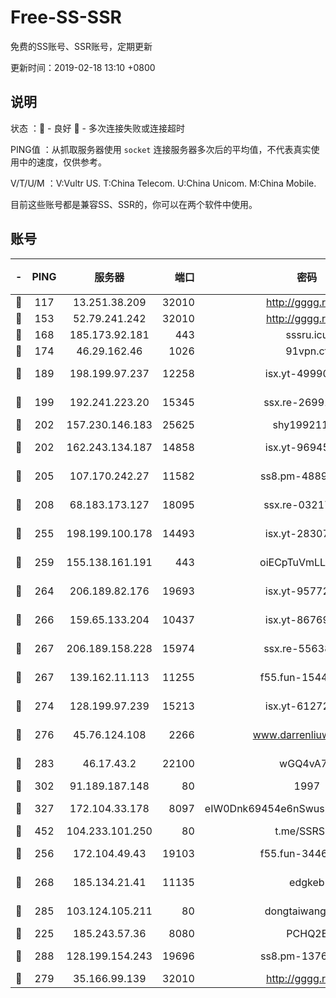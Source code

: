 # Free-SS-SSR

免费的SS账号、SSR账号，定期更新

更新时间：2019-02-18 13:10 +0800

## 说明

状态     ：🙂 - 良好 🙁 - 多次连接失败或连接超时

PING值   ：从抓取服务器使用 `socket` 连接服务器多次后的平均值，不代表真实使用中的速度，仅供参考。

V/T/U/M  ：V:Vultr US. T:China Telecom. U:China Unicom. M:China Mobile.

目前这些账号都是兼容SS、SSR的，你可以在两个软件中使用。

## 账号

|-|PING|服务器|端口|密码|加密方式|区域|V/T/U/M|
|:----:|:----:|:-----:|-----:|:----:|:----:|:----:|:----:|
|🙂|117|13.251.38.209|32010|http://gggg.rocks|chacha20|SG|9↑/9↑/9↑/9↑|
|🙂|153|52.79.241.242|32010|http://gggg.rocks|chacha20|KR|9↑/10↑/10↑/10↑|
|🙂|168|185.173.92.181|443|sssru.icu|rc4-md5|RU|10↑/10↑/9↑/10↑|
|🙂|174|46.29.162.46|1026|91vpn.cf|rc4-md5|RU|9↑/9↑/10↑/10↑|
|🙂|189|198.199.97.237|12258|isx.yt-49990811|aes-256-cfb|US|5↑/6↑/5↑/6↑|
|🙂|199|192.241.223.20|15345|ssx.re-26991809|aes-256-cfb|US|9↑/10↑/9↑/10↑|
|🙂|202|157.230.146.183|25625|shy19921124|rc4-md5|US|10↑/10↑/10↑/10↑|
|🙂|202|162.243.134.187|14858|isx.yt-96945086|aes-256-cfb|US|5↑/6↑/5↑/6↑|
|🙂|205|107.170.242.27|11582|ss8.pm-48893072|aes-256-cfb|US|9↑/10↑/9↑/10↑|
|🙂|208|68.183.173.127|18095|ssx.re-03217186|aes-256-cfb|US|9↑/10↑/9↑/10↑|
|🙂|255|198.199.100.178|14493|isx.yt-28307086|aes-256-cfb|US|5↑/6↑/5↑/6↑|
|🙂|259|155.138.161.191|443|oiECpTuVmLLxk4Ts|aes-256-cfb|US|5↓/10↑/10↑/10↑|
|🙂|264|206.189.82.176|19693|isx.yt-95772798|aes-256-cfb|SG|5↑/6↑/5↑/6↑|
|🙂|266|159.65.133.204|10437|isx.yt-86769658|aes-256-cfb|SG|5↑/6↑/5↑/6↑|
|🙂|267|206.189.158.228|15974|ssx.re-55638136|aes-256-cfb|SG|9↑/10↑/9↑/10↑|
|🙂|267|139.162.11.113|11255|f55.fun-15440385|aes-256-cfb|SG|9↑/10↑/9↑/10↑|
|🙂|274|128.199.97.239|15213|isx.yt-61272436|aes-256-cfb|SG|5↑/6↑/5↑/6↑|
|🙂|276|45.76.124.108|2266|www.darrenliuwei.com|aes-256-cfb|AU|10↑/10↑/10↑/10↑|
|🙂|283|46.17.43.2|22100|wGQ4vA7D|aes-256-gcm|RU|6↑/10↑/10↑/10↑|
|🙂|302|91.189.187.148|80|1997|chacha20|US|10↑/10↑/10↑/10↑|
|🙂|327|172.104.33.178|8097|eIW0Dnk69454e6nSwuspv9DmS201tQ0D|aes-256-cfb|SG|10↑/10↑/10↑/10↑|
|🙂|452|104.233.101.250|80|t.me/SSRSUB|rc4-md5|CA|10↑/10↑/10↑/10↑|
|🙂|256|172.104.49.43|19103|f55.fun-34462063|aes-256-cfb|SG|9↑/10↑/9↑/10↑|
|🙂|268|185.134.21.41|11135|edgkeb|aes-256-cfb|GB|10↑/9↑/10↑/10↑|
|🙂|285|103.124.105.211|80|dongtaiwang.com|aes-256-cfb|US|10↑/10↑/10↑/10↑|
|🙁|225|185.243.57.36|8080|PCHQ2E|rc4-md5|US|9↑/10↑/9↑/9↑|
|🙁|288|128.199.154.243|19696|ss8.pm-13766186|aes-256-cfb|SG|9↑/10↑/10↑/10↑|
|🙁|279|35.166.99.139|32010|http://gggg.rocks|chacha20|US|10↑/10↑/10↑/10↑|
